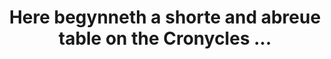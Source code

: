 ---
layout: page
title: Here begynneth a shorte and abreue table on the Cronycles ...
filename: A00005
---